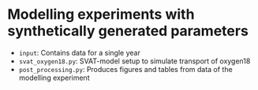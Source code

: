 # Modelling experiments with synthetically generated parameters

- `input`: Contains data for a single year
- `svat_oxygen18.py`: SVAT-model setup to simulate transport of oxygen18
- `post_processing.py`: Produces figures and tables from data of the modelling experiment
